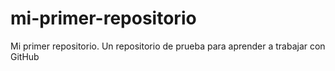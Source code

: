 # mi-primer-repositorio
Mi primer repositorio. Un repositorio de prueba para aprender a trabajar con GitHub
